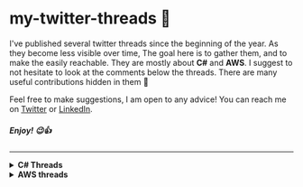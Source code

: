 # my-twitter-threads 🧵

I've published several twitter threads since the beginning of the year. As they become less visible over time, The goal here is to gather them, and to make the easily reachable. They are mostly about **C#** and **AWS**. I suggest to not hesitate to look at the comments below the threads. There are many useful contributions hidden in them 💎

Feel free to make suggestions, I am open to any advice! You can reach me on [Twitter](https://twitter.com/danylaws) or [LinkedIn](https://linkedin.com/in/danylaws).

##### Enjoy! 😉👍

---

<details>
  <summary><b>C# Threads</b></summary>
  
  - [C# IEnumerable : Where Vs OfType<T>, what is the best ?](https://twitter.com/danylaws/status/1582301265404391424)
  - [EF Core : Find Vs SingleOrDefault, what is the best ?](https://twitter.com/danylaws/status/1524284247049216000)
  - [What is the "in" parameter modifier ?](https://twitter.com/danylaws/status/1519940712439205890) 
  - [Mutable Vs Immutable : a C# example with String and StringBuilder](https://twitter.com/danylaws/status/1519248178205401090)
  - [Performance comparison : List Vs Dictionary Part I 🥊](https://twitter.com/danylaws/status/1506987303733968900)
  - [What is AutoMapper ?](https://twitter.com/danylaws/status/1506280583361609729)
  - [String comparison in C# : From performance perspective 🚀](https://twitter.com/danylaws/status/1504381170347294727)
  - [What is Kestrel ? 🌐](https://twitter.com/danylaws/status/1503296443913838598)
  - [The SortedSet\<T> data structure](https://twitter.com/danylaws/status/1497228121707368449)
  - [LINQ : Do you know the let keyword ? 😲](https://twitter.com/danylaws/status/1490688224825597956)
  - [How to eliminates duplicates from a list in C# ? Distinct vs HashSet](https://twitter.com/danylaws/status/1488440041722589185)
  - [Operator Overloading in C# : A concrete use case](https://twitter.com/danylaws/status/1486353294796730378)
  - [Casting in C# : Best Practices](https://twitter.com/danylaws/status/1485551324196491267)
  - [ASP.NET Core Dependency Injection refactoring tip](https://twitter.com/danylaws/status/1463507537769205760)
  - [Entity Framework Core refactoring tip](https://twitter.com/danylaws/status/1461650328705806344)
  - [ASP.NET Core Tag Helpers](https://twitter.com/danylaws/status/1456594553843195916)
  - [Some ASP.NET Core performance best practices 🚀](https://twitter.com/danylaws/status/1450765902681628674)
  - [Unit Testing : what is the ExpectedExceptionAttribute class ?](https://twitter.com/danylaws/status/1413132940356112386) 
  
</details>

<details>
  <summary><b>AWS threads</b></summary>
  
  - [What is AWS Elastic Beanstalk ?](https://twitter.com/danylaws/status/1544243862054780929)
  - [The AWS Free Tier plan : What is it ? 🤔](https://twitter.com/danylaws/status/1526887671053930513)
  - [How to send emails with Amazon SES 💌](https://twitter.com/danylaws/status/1498290480995614728)
  - [What do I need to begin my AWS journey in 2022 ?](https://twitter.com/danylaws/status/1476934447882768402)
  
</details>

